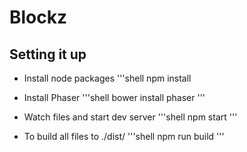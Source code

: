 Blockz
======

Setting it up
-------------
- Install node packages
'''shell
npm install

- Install Phaser
'''shell
bower install phaser
'''

- Watch files and start dev server
'''shell
npm start
'''

- To build all files to ./dist/
'''shell
npm run build
'''